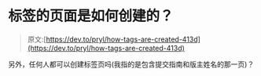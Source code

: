 # 标签的页面是如何创建的？

> 原文:[https://dev.to/pryl/how-tags-are-created-413d](https://dev.to/pryl/how-tags-are-created-413d)

另外，任何人都可以创建标签页吗(我指的是包含提交指南和版主姓名的那一页)？